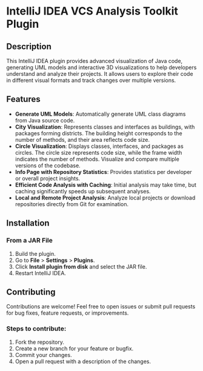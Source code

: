 # IntelliJ IDEA VCS Analysis Toolkit Plugin

## Description
This IntelliJ IDEA plugin provides advanced visualization of Java code, generating UML models and interactive 3D visualizations to help developers understand and analyze their projects. It allows users to explore their code in different visual formats and track changes over multiple versions.

## Features
- **Generate UML Models**: Automatically generate UML class diagrams from Java source code.
- **City Visualization**: Represents classes and interfaces as buildings, with packages forming districts. The building height corresponds to the number of methods, and their area reflects code size.
- **Circle Visualization**: Displays classes, interfaces, and packages as circles. The circle size represents code size, while the frame width indicates the number of methods. Visualize and compare multiple versions of the codebase.
- **Info Page with Repository Statistics**: Provides statistics per developer or overall project insights.
- **Efficient Code Analysis with Caching**: Initial analysis may take time, but caching significantly speeds up subsequent analyses.
- **Local and Remote Project Analysis**: Analyze local projects or download repositories directly from Git for examination.

## Installation

### From a JAR File
1. Build the plugin.
3. Go to **File** > **Settings** > **Plugins**.
4. Click **Install plugin from disk** and select the JAR file.
5. Restart IntelliJ IDEA.

## Contributing
Contributions are welcome! Feel free to open issues or submit pull requests for bug fixes, feature requests, or improvements.

### Steps to contribute:
1. Fork the repository.
2. Create a new branch for your feature or bugfix.
3. Commit your changes.
4. Open a pull request with a description of the changes.
